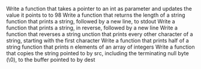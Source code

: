 Write a function that takes a pointer to an int as parameter and updates the value it points to to 98
Write a function that returns the length of a string
function that prints a string, followed by a new line, to stdout
Write a function that prints a string, in reverse, followed by a new line
Write a function that reverses a string
unction that prints every other character of a string, starting with the first character
Write a function that prints half of a string
 function that prints n elements of an array of integers
Write a function that copies the string pointed to by src, including the terminating null byte (\0), to the buffer pointed to by dest
